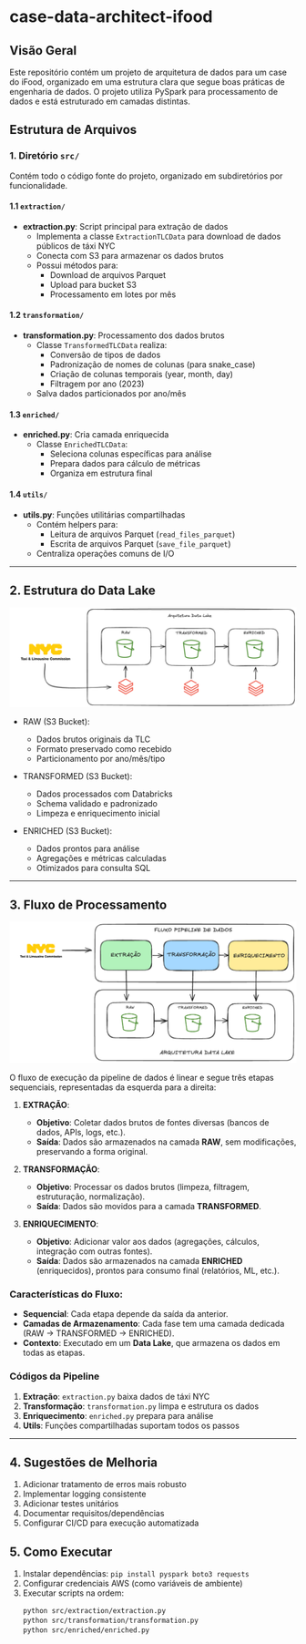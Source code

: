 # case-data-architect-ifood

## Visão Geral
Este repositório contém um projeto de arquitetura de dados para um case do iFood, organizado em uma estrutura clara que segue boas práticas de engenharia de dados. O projeto utiliza PySpark para processamento de dados e está estruturado em camadas distintas.

## Estrutura de Arquivos

### 1. Diretório `src/`
Contém todo o código fonte do projeto, organizado em subdiretórios por funcionalidade.

#### 1.1 `extraction/`
- **extraction.py**: Script principal para extração de dados
  - Implementa a classe `ExtractionTLCData` para download de dados públicos de táxi NYC
  - Conecta com S3 para armazenar os dados brutos
  - Possui métodos para:
    - Download de arquivos Parquet
    - Upload para bucket S3
    - Processamento em lotes por mês

#### 1.2 `transformation/`
- **transformation.py**: Processamento dos dados brutos
  - Classe `TransformedTLCData` realiza:
    - Conversão de tipos de dados
    - Padronização de nomes de colunas (para snake_case)
    - Criação de colunas temporais (year, month, day)
    - Filtragem por ano (2023)
  - Salva dados particionados por ano/mês

#### 1.3 `enriched/`
- **enriched.py**: Cria camada enriquecida
  - Classe `EnrichedTLCData`:
    - Seleciona colunas específicas para análise
    - Prepara dados para cálculo de métricas
    - Organiza em estrutura final

#### 1.4 `utils/`
- **utils.py**: Funções utilitárias compartilhadas
  - Contém helpers para:
    - Leitura de arquivos Parquet (`read_files_parquet`)
    - Escrita de arquivos Parquet (`save_file_parquet`)
  - Centraliza operações comuns de I/O
---
## 2. Estrutura do Data Lake

![Arquitetura Data Lake](./ifood-case/src/images/arquitetura_datalake_teste_ifood.png)

- RAW (S3 Bucket):
    - Dados brutos originais da TLC 
    - Formato preservado como recebido
    - Particionamento por ano/mês/tipo

- TRANSFORMED (S3 Bucket):
    - Dados processados com Databricks
    - Schema validado e padronizado
    - Limpeza e enriquecimento inicial

- ENRICHED (S3 Bucket):
    - Dados prontos para análise
    - Agregações e métricas calculadas
    - Otimizados para consulta SQL

---

## 3. Fluxo de Processamento

![Fluxo Pipeline de Dados](./ifood-case/src/images/fluxo_pipeline_ifood.excalidraw.png)

O fluxo de execução da pipeline de dados é linear e segue três etapas sequenciais, representadas da esquerda para a direita:

1. **EXTRAÇÃO**:  
   - **Objetivo**: Coletar dados brutos de fontes diversas (bancos de dados, APIs, logs, etc.).  
   - **Saída**: Dados são armazenados na camada **RAW**, sem modificações, preservando a forma original.  

2. **TRANSFORMAÇÃO**:  
   - **Objetivo**: Processar os dados brutos (limpeza, filtragem, estruturação, normalização).  
   - **Saída**: Dados são movidos para a camada **TRANSFORMED**.  

3. **ENRIQUECIMENTO**:  
   - **Objetivo**: Adicionar valor aos dados (agregações, cálculos, integração com outras fontes).  
   - **Saída**: Dados são armazenados na camada **ENRICHED** (enriquecidos), prontos para consumo final (relatórios, ML, etc.).  

### **Características do Fluxo**:  
- **Sequencial**: Cada etapa depende da saída da anterior.  
- **Camadas de Armazenamento**: Cada fase tem uma camada dedicada (RAW → TRANSFORMED → ENRICHED).  
- **Contexto**: Executado em um **Data Lake**, que armazena os dados em todas as etapas.

### **Códigos da Pipeline**
1. **Extração**: `extraction.py` baixa dados de táxi NYC
2. **Transformação**: `transformation.py` limpa e estrutura os dados
3. **Enriquecimento**: `enriched.py` prepara para análise
4. **Utils**: Funções compartilhadas suportam todos os passos

---

## 4. Sugestões de Melhoria
1. Adicionar tratamento de erros mais robusto
2. Implementar logging consistente
3. Adicionar testes unitários
4. Documentar requisitos/dependências
5. Configurar CI/CD para execução automatizada

## 5. Como Executar
1. Instalar dependências: `pip install pyspark boto3 requests`
2. Configurar credenciais AWS (como variáveis de ambiente)
3. Executar scripts na ordem:
   ```bash
   python src/extraction/extraction.py
   python src/transformation/transformation.py
   python src/enriched/enriched.py
   ```
